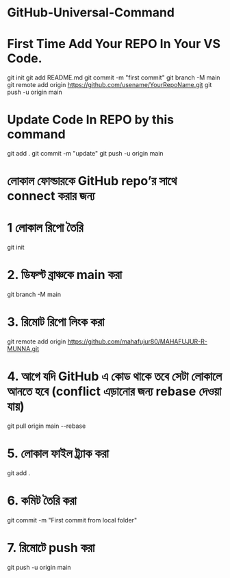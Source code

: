 # GitHub-Universal-Command

# First Time Add Your REPO In Your VS Code.

git init
git add README.md
git commit -m "first commit"
git branch -M main
git remote add origin https://github.com/usename/YourRepoName.git
git push -u origin main

# Update Code In REPO by this command

git add .
git commit -m "update"
git push -u origin main



#  লোকাল ফোল্ডারকে GitHub repo’র সাথে connect করার জন্য

# 1 লোকাল রিপো তৈরি
git init  

# 2. ডিফল্ট ব্রাঞ্চকে main করা
git branch -M main  

# 3. রিমোট রিপো লিংক করা
git remote add origin https://github.com/mahafujur80/MAHAFUJUR-R-MUNNA.git  

# 4. আগে যদি GitHub এ কোড থাকে তবে সেটা লোকালে আনতে হবে (conflict এড়ানোর জন্য rebase দেওয়া যায়)
git pull origin main --rebase  

# 5. লোকাল ফাইল ট্র্যাক করা
git add .  

# 6. কমিট তৈরি করা
git commit -m "First commit from local folder"  

# 7. রিমোটে push করা
git push -u origin main  




